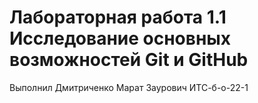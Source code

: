 # Лабораторная работа 1.1 Исследование основных возможностей Git и GitHub
Выполнил Дмитриченко Марат Заурович ИТС-б-о-22-1

